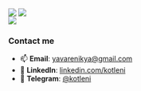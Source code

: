 <picture>
  <source
    srcset="https://github-readme-stats.vercel.app/api?username=kotleni&theme=dark&show_icons=false&hide_border=true&hide_title=true&cached=3"
    media="(prefers-color-scheme: dark)"
  />
  <source
    srcset="https://github-readme-stats.vercel.app/api?username=kotleni&show_icons=false&hide_border=true&hide_title=true&cached=3"
    media="(prefers-color-scheme: light), (prefers-color-scheme: no-preference)"
  />
  <img align=center src="https://github-readme-stats.vercel.app/api?username=kotleni&show_icons=false&hide_border=true&hide_title=true&cached=3" />
</picture>

<picture>
  <source
    srcset="https://github-readme-stats.vercel.app/api/top-langs/?username=kotleni&hide_border=true&theme=dark&layout=compact&cached=3"
    media="(prefers-color-scheme: dark)"
  />
  <source
    srcset="https://github-readme-stats.vercel.app/api/top-langs/?username=kotleni&hide_border=true&layout=compact&cached=3"
    media="(prefers-color-scheme: light), (prefers-color-scheme: no-preference)"
  />
  <img align=center src="https://github-readme-stats.vercel.app/api/top-langs/?username=kotleni&hide_border=true&layout=compact&cached=3" />
</picture>

<br>
<a href="https://committers.top/ukraine#kotleni">
  <img src="https://user-badge.committers.top/ukraine/kotleni.svg?cached=3" />
</a>

### Contact me
- 📫 **Email**: [yavarenikya@gmail.com](mailto:yavarenikya@gmail.com)
- 🧭 **LinkedIn**: [linkedin.com/kotleni](https://www.linkedin.com/in/kotleni/)
- 💬 **Telegram**: [@kotleni](https://t.me/kotleni)

<!-- 0xFE426F726E20746F2064696520736F6D6577616572652EFE+0xf3+0x05  -->
